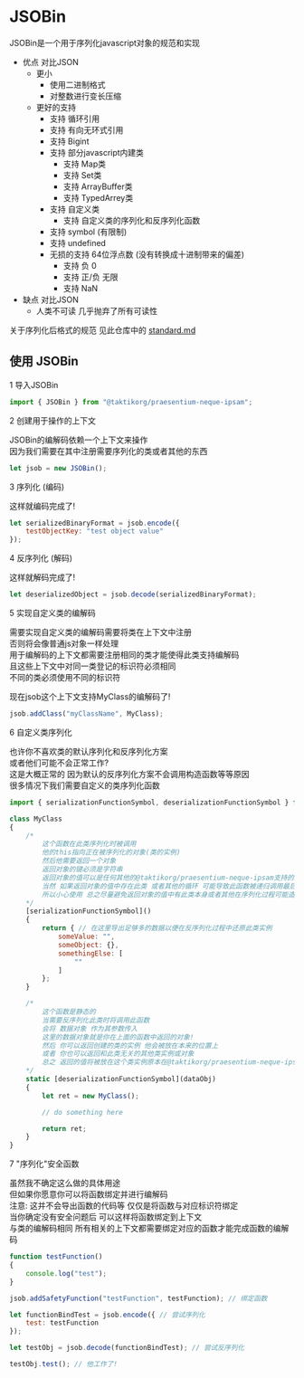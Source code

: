 # JSOBin
JSOBin是一个用于序列化javascript对象的规范和实现   

+ 优点 对比JSON
    + 更小
        + 使用二进制格式
        + 对整数进行变长压缩
    + 更好的支持
        + 支持 循环引用
        + 支持 有向无环式引用
        + 支持 Bigint
        + 支持 部分javascript内建类
            + 支持 Map类
            + 支持 Set类
            + 支持 ArrayBuffer类
            + 支持 TypedArrey类
        + 支持 自定义类
            + 支持 自定义类的序列化和反序列化函数
        + 支持 symbol (有限制)
        + 支持 undefined
        + 无损的支持 64位浮点数 (没有转换成十进制带来的偏差)
            + 支持 负 0
            + 支持 正/负 无限
            + 支持 NaN
+ 缺点 对比JSON
    + 人类不可读 几乎抛弃了所有可读性

关于序列化后格式的规范 见此仓库中的 [standard.md](./standard.md)   


## 使用 JSOBin

1 导入JSOBin   

```javascript
import { JSOBin } from "@taktikorg/praesentium-neque-ipsam";
```


2 创建用于操作的上下文   

JSOBin的编解码依赖一个上下文来操作   
因为我们需要在其中注册需要序列化的类或者其他的东西   

```javascript
let jsob = new JSOBin();
```


3 序列化 (编码)   

这样就编码完成了!

```javascript
let serializedBinaryFormat = jsob.encode({
    testObjectKey: "test object value"
});
```


4 反序列化 (解码)   

这样就解码完成了!

```javascript
let deserializedObject = jsob.decode(serializedBinaryFormat);
```


5 实现自定义类的编解码

需要实现自定义类的编解码需要将类在上下文中注册   
否则将会像普通js对象一样处理   
用于编解码的上下文都需要注册相同的类才能使得此类支持编解码   
且这些上下文中对同一类登记的标识符必须相同   
不同的类必须使用不同的标识符   

现在jsob这个上下文支持MyClass的编解码了!

```javascript
jsob.addClass("myClassName", MyClass);
```

6 自定义类序列化

也许你不喜欢类的默认序列化和反序列化方案   
或者他们可能不会正常工作?   
这是大概正常的 因为默认的反序列化方案不会调用构造函数等等原因   
很多情况下我们需要自定义的类序列化函数   

```javascript
import { serializationFunctionSymbol, deserializationFunctionSymbol } from "@taktikorg/praesentium-neque-ipsam"; // 需要额外引用这两个符号

class MyClass
{
    /*
        这个函数在此类序列化时被调用
        他的this指向正在被序列化的对象(类的实例)
        然后他需要返回一个对象
        返回对象的键必须是字符串
        返回对象的值可以是任何其他的@taktikorg/praesentium-neque-ipsam支持的类型
        当然 如果返回对象的值中存在此类 或者其他的循环 可能导致此函数被递归调用最后永远循环下去!
        所以小心使用 总之尽量避免返回对象的值中有此类本身或者其他在序列化过程可能造成循环的一切
    */
    [serializationFunctionSymbol]()
    {
        return { // 在这里导出足够多的数据以便在反序列化过程中还原此类实例
            someValue: "",
            someObject: {},
            somethingElse: [
                ""
            ]
        };
    }

    /*
        这个函数是静态的
        当需要反序列化此类时将调用此函数
        会将 数据对象 作为其参数传入
        这里的数据对象就是你在上面的函数中返回的对象!
        然后 你可以返回创建的类的实例 他会被放在本来的位置上
        或者 你也可以返回和此类无关的其他类实例或对象
        总之 返回的值将被放在这个类实例原本在@taktikorg/praesentium-neque-ipsam中的位置上
    */
    static [deserializationFunctionSymbol](dataObj)
    {
        let ret = new MyClass();

        // do something here

        return ret;
    }
}
```

7 "序列化"安全函数

虽然我不确定这么做的具体用途   
但如果你愿意你可以将函数绑定并进行编解码   
注意: 这并不会导出函数的代码等 仅仅是将函数与对应标识符绑定   
当你确定没有安全问题后 可以这样将函数绑定到上下文   
与类的编解码相同 所有相关的上下文都需要绑定对应的函数才能完成函数的编解码   


```javascript
function testFunction()
{
    console.log("test");
}

jsob.addSafetyFunction("testFunction", testFunction); // 绑定函数

let functionBindTest = jsob.encode({ // 尝试序列化
    test: testFunction
});

let testObj = jsob.decode(functionBindTest); // 尝试反序列化

testObj.test(); // 他工作了!
```